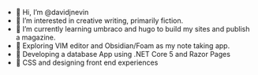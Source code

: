 - 👋 Hi, I’m @davidjnevin
- 👀 I’m interested in creative writing, primarily fiction.
- 🌱 I’m currently learning umbraco and hugo to build my sites and publish a magazine.
- 📖 Exploring VIM editor and Obsidian/Foam as my note taking app.
- 🧩 Developing a database App using .NET Core 5 and Razor Pages
- 🧩 CSS and designing front end experiences

<!---
davidjnevin/davidjnevin is a ✨ special ✨ repository because its `README.md` (this file) appears on your GitHub profile.
You can click the Preview link to take a look at your changes.
--->
